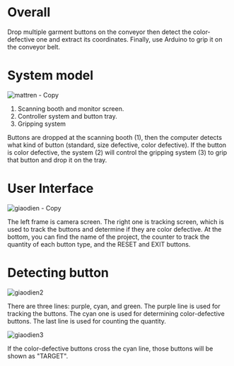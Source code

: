 # Overall

Drop multiple garment buttons on the conveyor then detect the color-defective one and extract its coordinates. Finally, use Arduino to grip it on the conveyor belt.

# System model

![mattren - Copy](https://github.com/tung1406/defective-product-gripping-system/assets/105976089/2324c1f3-5b40-4c5a-b49e-23bd57d0c7e1)

1. Scanning booth and monitor screen.
2. Controller system and button tray.
3. Gripping system

Buttons are dropped at the scanning booth (1), then the computer detects what kind of button (standard, size defective, color defective). If the button is color defective, the system (2) will control the gripping system (3) to grip that button and drop it on the tray.

# User Interface
![giaodien - Copy](https://github.com/tung1406/defective-product-gripping-system/assets/105976089/51cccd20-2d2b-41d9-9ee6-f9036d9e6a11)

The left frame is camera screen. The right one is tracking screen, which is used to track the buttons and determine if they are color defective. At the bottom, you can find the name of the project, the counter to track the quantity of each button type, and the RESET and EXIT buttons.

# Detecting button

![giaodien2](https://github.com/tung1406/defective-product-gripping-system/assets/105976089/fb387905-859c-4d42-8cc8-517f6aa9af89)

There are three lines: purple, cyan, and green. The purple line is used for tracking the buttons. The cyan one is used for determining color-defective buttons. The last line is used for counting the quantity.

![giaodien3](https://github.com/tung1406/defective-product-gripping-system/assets/105976089/eb7dca14-3b07-4d03-a75c-0872b14e74f2)

If the color-defective buttons cross the cyan line, those buttons will be shown as "TARGET".

